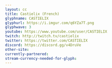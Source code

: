 ```yaml
---
layout: cc
title: Castielix (French)
glyphname: CASTIELIX
glyphurl: https://i.imgur.com/q6YZa7T.png
glyphwave: 3
youtube: https://www.youtube.com/user/CASTIELIX
twitch: http://twitch.tv/castielix
twitter: https://twitter.com/CASTIELIX
discord: https://discord.gg/v4DruVe
other-site: 
currently-partnered: 
stream-currency-needed-for-glyph: 
---
```


